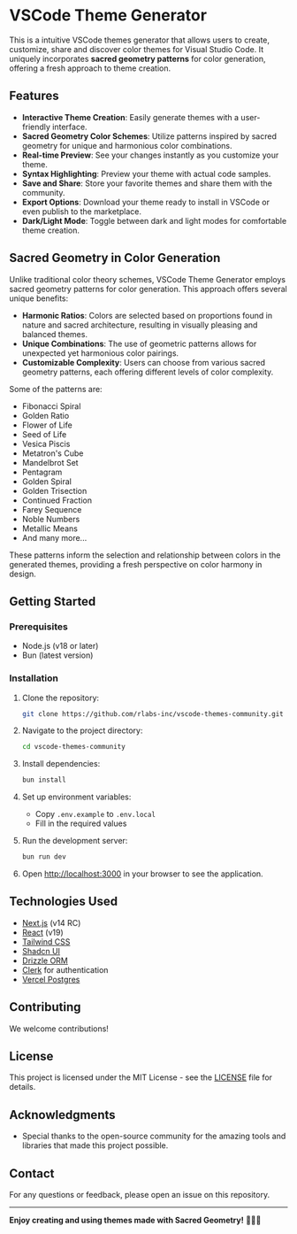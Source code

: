 # VSCode Theme Generator

This is a intuitive VSCode themes generator that allows users to create, customize, share and discover color themes for Visual Studio Code. It uniquely incorporates **sacred geometry patterns** for color generation, offering a fresh approach to theme creation.

## Features

- **Interactive Theme Creation**: Easily generate themes with a user-friendly interface.
- **Sacred Geometry Color Schemes**: Utilize patterns inspired by sacred geometry for unique and harmonious color combinations.
- **Real-time Preview**: See your changes instantly as you customize your theme.
- **Syntax Highlighting**: Preview your theme with actual code samples.
- **Save and Share**: Store your favorite themes and share them with the community.
- **Export Options**: Download your theme ready to install in VSCode or even publish to the marketplace.
- **Dark/Light Mode**: Toggle between dark and light modes for comfortable theme creation.

## Sacred Geometry in Color Generation

Unlike traditional color theory schemes, VSCode Theme Generator employs sacred geometry patterns for color generation. This approach offers several unique benefits:

- **Harmonic Ratios**: Colors are selected based on proportions found in nature and sacred architecture, resulting in visually pleasing and balanced themes.
- **Unique Combinations**: The use of geometric patterns allows for unexpected yet harmonious color pairings.
- **Customizable Complexity**: Users can choose from various sacred geometry patterns, each offering different levels of color complexity.

Some of the patterns are:

- Fibonacci Spiral
- Golden Ratio
- Flower of Life
- Seed of Life
- Vesica Piscis
- Metatron's Cube
- Mandelbrot Set
- Pentagram
- Golden Spiral
- Golden Trisection
- Continued Fraction
- Farey Sequence
- Noble Numbers
- Metallic Means
- And many more...

These patterns inform the selection and relationship between colors in the generated themes, providing a fresh perspective on color harmony in design.

## Getting Started

### Prerequisites

- Node.js (v18 or later)
- Bun (latest version)

### Installation

1. Clone the repository:

   ```sh
   git clone https://github.com/rlabs-inc/vscode-themes-community.git
   ```

2. Navigate to the project directory:

   ```sh
   cd vscode-themes-community
   ```

3. Install dependencies:

   ```sh
   bun install
   ```

4. Set up environment variables:

   - Copy `.env.example` to `.env.local`
   - Fill in the required values

5. Run the development server:

   ```sh
   bun run dev
   ```

6. Open [http://localhost:3000](http://localhost:3000) in your browser to see the application.

## Technologies Used

- [Next.js](https://nextjs.org/) (v14 RC)
- [React](https://reactjs.org/) (v19)
- [Tailwind CSS](https://tailwindcss.com/)
- [Shadcn UI](https://ui.shadcn.com/)
- [Drizzle ORM](https://orm.drizzle.team/)
- [Clerk](https://clerk.dev/) for authentication
- [Vercel Postgres](https://vercel.com/storage/postgres)

## Contributing

We welcome contributions!

## License

This project is licensed under the MIT License - see the [LICENSE](LICENSE) file for details.

## Acknowledgments

- Special thanks to the open-source community for the amazing tools and libraries that made this project possible.

## Contact

For any questions or feedback, please open an issue on this repository.

---

**Enjoy creating and using themes made with Sacred Geometry!** 🎨✨🔯
